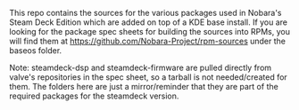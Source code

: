 This repo contains the sources for the various packages used in Nobara's Steam Deck Edition which are added on top of a KDE base install. If you are looking for the package spec sheets for building the sources into RPMs, you will find them at https://github.com/Nobara-Project/rpm-sources under the baseos folder.

Note:
steamdeck-dsp and steamdeck-firmware are pulled directly from valve's repositories in the spec sheet, so a tarball is not needed/created for them. The folders here are just a mirror/reminder that they are part of the required packages for the steamdeck version.
